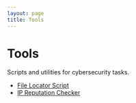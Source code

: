 ```yaml
---
layout: page
title: Tools
---
```


# Tools

Scripts and utilities for cybersecurity tasks.

- [File Locator Script](file-locator.md)
- [IP Reputation Checker](ip-check.md)
